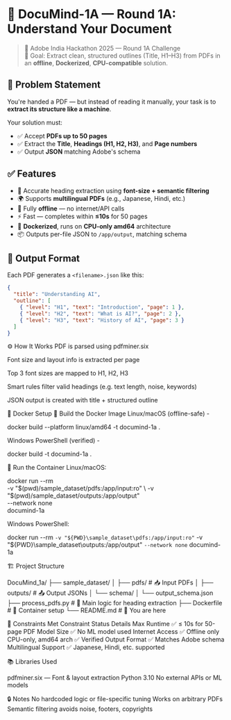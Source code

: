 # 🧠 DocuMind-1A — Round 1A: Understand Your Document

> 🎯 Adobe India Hackathon 2025 — Round 1A Challenge  
> 🚀 Goal: Extract clean, structured outlines (Title, H1–H3) from PDFs in an **offline**, **Dockerized**, **CPU-compatible** solution.


## 📌 Problem Statement

You're handed a PDF — but instead of reading it manually, your task is to **extract its structure like a machine**.

Your solution must:
- ✅ Accept **PDFs up to 50 pages**
- ✅ Extract the **Title**, **Headings (H1, H2, H3)**, and **Page numbers**
- ✅ Output **JSON** matching Adobe's schema


## ✅ Features

- 🧠 Accurate heading extraction using **font-size + semantic filtering**
- 🌍 Supports **multilingual PDFs** (e.g., Japanese, Hindi, etc.)
- 🔐 Fully **offline** — no internet/API calls
- ⚡ Fast — completes within **≤10s** for 50 pages
- 🐳 **Dockerized**, runs on **CPU-only amd64** architecture
- 📦 Outputs per-file JSON to `/app/output`, matching schema


## 🧾 Output Format

Each PDF generates a `<filename>.json` like this:

```json
{
  "title": "Understanding AI",
  "outline": [
    { "level": "H1", "text": "Introduction", "page": 1 },
    { "level": "H2", "text": "What is AI?", "page": 2 },
    { "level": "H3", "text": "History of AI", "page": 3 }
  ]
}
```

⚙️ How It Works
PDF is parsed using pdfminer.six

Font size and layout info is extracted per page

Top 3 font sizes are mapped to H1, H2, H3

Smart rules filter valid headings (e.g. text length, noise, keywords)

JSON output is created with title + structured outline

🐳 Docker Setup
🔨 Build the Docker Image
Linux/macOS (offline-safe) -

docker build --platform linux/amd64 -t documind-1a .

Windows PowerShell (verified) - 

docker build -t documind-1a .

🚀 Run the Container
Linux/macOS:

docker run --rm \
  -v "$(pwd)/sample_dataset/pdfs:/app/input:ro" \
  -v "$(pwd)/sample_dataset/outputs:/app/output" \
  --network none \
  documind-1a

Windows PowerShell:

docker run --rm `
  -v "${PWD}\sample_dataset\pdfs:/app/input:ro" `
  -v "${PWD}\sample_dataset\outputs:/app/output" `
  --network none `
  documind-1a


🏗️ Project Structure

DocuMind_1a/
├── sample_dataset/
│   ├── pdfs/              # 📥 Input PDFs
│   ├── outputs/           # 📤 Output JSONs
│   └── schema/
│       └── output_schema.json
├── process_pdfs.py        # 🧠 Main logic for heading extraction
├── Dockerfile             # 🐳 Container setup
└── README.md              # 📘 You are here


📌 Constraints Met
Constraint	            Status	  Details
Max Runtime	             ✅	   ≤ 10s for 50-page PDF
Model Size	             ✅	   No ML model used
Internet Access	         ✅	   Offline only
CPU-only, amd64 arch	 ✅	   Verified
Output Format	         ✅	   Matches Adobe schema
Multilingual Support	 ✅	   Japanese, Hindi, etc. supported

📚 Libraries Used

pdfminer.six — Font & layout extraction
Python 3.10
No external APIs or ML models

🔒 Notes
No hardcoded logic or file-specific tuning
Works on arbitrary PDFs
Semantic filtering avoids noise, footers, copyrights